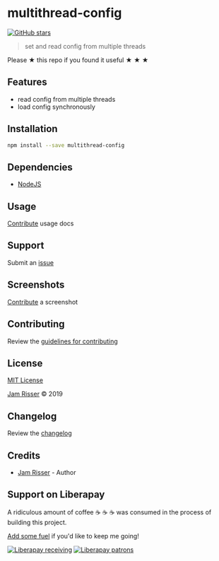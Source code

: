 # multithread-config

[![GitHub stars](https://img.shields.io/github/stars/codejamninja/multithread-config.svg?style=social&label=Stars)](https://github.com/codejamninja/multithread-config)

> set and read config from multiple threads

Please ★ this repo if you found it useful ★ ★ ★


## Features

* read config from multiple threads
* load config synchronously


## Installation

```sh
npm install --save multithread-config
```


## Dependencies

* [NodeJS](https://nodejs.org)


## Usage

[Contribute](https://github.com/codejamninja/multithread-config/blob/master/CONTRIBUTING.md) usage docs


## Support

Submit an [issue](https://github.com/codejamninja/multithread-config/issues/new)


## Screenshots

[Contribute](https://github.com/codejamninja/multithread-config/blob/master/CONTRIBUTING.md) a screenshot


## Contributing

Review the [guidelines for contributing](https://github.com/codejamninja/multithread-config/blob/master/CONTRIBUTING.md)


## License

[MIT License](https://github.com/codejamninja/multithread-config/blob/master/LICENSE)

[Jam Risser](https://codejam.ninja) © 2019


## Changelog

Review the [changelog](https://github.com/codejamninja/multithread-config/blob/master/CHANGELOG.md)


## Credits

* [Jam Risser](https://codejam.ninja) - Author


## Support on Liberapay

A ridiculous amount of coffee ☕ ☕ ☕ was consumed in the process of building this project.

[Add some fuel](https://liberapay.com/codejamninja/donate) if you'd like to keep me going!

[![Liberapay receiving](https://img.shields.io/liberapay/receives/codejamninja.svg?style=flat-square)](https://liberapay.com/codejamninja/donate)
[![Liberapay patrons](https://img.shields.io/liberapay/patrons/codejamninja.svg?style=flat-square)](https://liberapay.com/codejamninja/donate)
